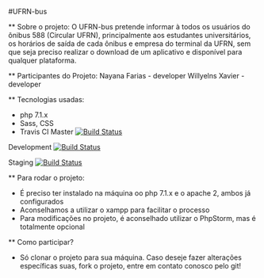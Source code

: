 #UFRN-bus

** Sobre o projeto:
 O UFRN-bus pretende informar à todos os usuários do ônibus 588 (Circular UFRN), principalmente aos estudantes universitários, os horários de saída de cada ônibus e empresa do terminal da UFRN, sem que seja preciso realizar o download de um aplicativo e disponível para qualquer plataforma.

 ** Participantes do Projeto:
  Nayana Farias - developer
  Willyelns Xavier - developer

  ** Tecnologias usadas: 
   - php 7.1.x
   - Sass, CSS
   - Travis CI
   Master [![Build Status](https://travis-ci.org/willyelns/ufrn-bus.svg?branch=master)](https://travis-ci.org/willyelns/ufrn-bus)

   Development [![Build Status](https://travis-ci.org/willyelns/ufrn-bus.svg?branch=development)](https://travis-ci.org/willyelns/ufrn-bus)

   Staging [![Build Status](https://travis-ci.org/willyelns/ufrn-bus.svg?branch=staging)](https://travis-ci.org/willyelns/ufrn-bus) 
  
  ** Para rodar o projeto:
   - É preciso ter instalado na máquina oo php 7.1.x e o apache 2, ambos já configurados
   - Aconselhamos a utilizar o xampp para facilitar o processo
   - Para modificações no projeto, é aconselhado utilizar o PhpStorm, mas é totalmente opcional

  ** Como participar?
   - Só clonar o projeto para sua máquina. Caso deseje fazer alterações específicas suas, 
   fork o projeto, entre em contato conosco pelo git!
 
